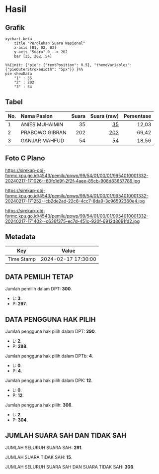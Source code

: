 # Hasil

## Grafik

```mermaid
xychart-beta
    title "Perolehan Suara Nasional"
    x-axis [01, 02, 03]
    y-axis "Suara" 0 --> 202
    bar [35, 202, 54]
```

```mermaid
%%{init: {"pie": {"textPosition": 0.5}, "themeVariables": {"pieOuterStrokeWidth": "5px"}} }%%
pie showData
    "1" : 35
    "2" : 202
    "3" : 54
```

## Tabel

| No. | Nama Paslon    | Suara | Suara (raw) | Persentase |
|:--- |:-------------- | -----:| -----------:| ----------:|
| 1   | ANIES MUHAIMIN | 35    | [35][p-1]   | 12,03      |
| 2   | PRABOWO GIBRAN | 202   | [202][p-2]  | 69,42      |
| 3   | GANJAR MAHFUD  | 54    | [54][p-3]   | 18,56      |


[p-1]: https://github.com/gigit-pemilu/pemilu-2024/blob/main/pilpres/hitung-suara/sub/99-luar-negeri/sub/54-johor-bahru-malaysia/sub/01-johor-bahru-malaysia/sub/0001-johor-bahru-malaysia/sub/332-ksk-322/sub/paslon-1.txt
[p-2]: https://github.com/gigit-pemilu/pemilu-2024/blob/main/pilpres/hitung-suara/sub/99-luar-negeri/sub/54-johor-bahru-malaysia/sub/01-johor-bahru-malaysia/sub/0001-johor-bahru-malaysia/sub/332-ksk-322/sub/paslon-2.txt
[p-3]: https://github.com/gigit-pemilu/pemilu-2024/blob/main/pilpres/hitung-suara/sub/99-luar-negeri/sub/54-johor-bahru-malaysia/sub/01-johor-bahru-malaysia/sub/0001-johor-bahru-malaysia/sub/332-ksk-322/sub/paslon-3.txt

## Foto C Plano

https://sirekap-obj-formc.kpu.go.id/4543/pemilu/ppwp/99/54/01/00/01/9954010001332-20240217-171026--60fc1d9f-2f2f-4aee-85cb-908d83657789.jpg

https://sirekap-obj-formc.kpu.go.id/4543/pemilu/ppwp/99/54/01/00/01/9954010001332-20240217-171252--cb2de2ad-22c6-4cc7-8da9-3c96592360e4.jpg

https://sirekap-obj-formc.kpu.go.id/4543/pemilu/ppwp/99/54/01/00/01/9954010001332-20240217-171402--c636f375-ec7d-451c-920f-6912d8091fd2.jpg


## Metadata

| Key        | Value               |
| ---------- | ------------------- |
| Time Stamp | 2024-02-17 17:30:00 |


## DATA PEMILIH TETAP

Jumlah pemilih dalam DPT: **300**.
 * L: **3**.
 * P: **297**.

## DATA PENGGUNA HAK PILIH

Jumlah pengguna hak pilih dalam DPT: **290**.
 * L: **2**.
 * P: **288**.

Jumlah pengguna hak pilih dalam DPTb: **4**.
 * L: **0**.
 * P: **4**.

Jumlah pengguna hak pilih dalam DPK: **12**.
 * L: **0**.
 * P: **12**.

Jumlah pengguna hak pilih: **306**.
 * L: **2**.
 * P: **304**.

## JUMLAH SUARA SAH DAN TIDAK SAH

JUMLAH SELURUH SUARA SAH: **291**.

JUMLAH SUARA TIDAK SAH: **15**.

JUMLAH SELURUH SUARA SAH DAN SUARA TIDAK SAH: **306**.


